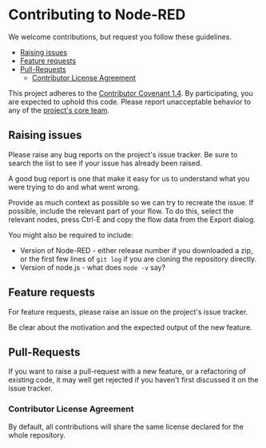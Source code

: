 # Contributing to Node-RED

We welcome contributions, but request you follow these guidelines.

 - [Raising issues](#raising-issues)
 - [Feature requests](#feature-requests)
 - [Pull-Requests](#pull-requests)
   - [Contributor License Agreement](#contributor-license-agreement)

This project adheres to the [Contributor Covenant 1.4](http://contributor-covenant.org/version/1/4/).
By participating, you are expected to uphold this code. Please report unacceptable
behavior to any of the [project's core team](https://github.com/orgs/node-red/teams/core).

## Raising issues

Please raise any bug reports on the project's issue tracker. Be sure to search the list to see if your issue has already been raised.

A good bug report is one that make it easy for us to understand what you were trying to do and what went wrong.

Provide as much context as possible so we can try to recreate the issue. If possible, include the relevant part of your flow. To do this, select the relevant nodes, press Ctrl-E and copy the flow data from the Export dialog.

You might also be required to include:

 - Version of Node-RED - either release number if you downloaded a zip, or the first few lines of `git log` if you are cloning the repository directly.
 - Version of node.js - what does `node -v` say?

## Feature requests

For feature requests, please raise an issue on the project's issue tracker.

Be clear about the motivation and the expected output of the new feature.

## Pull-Requests

If you want to raise a pull-request with a new feature, or a refactoring of existing code, it may well get rejected if you haven't first discussed it on the issue tracker.

### Contributor License Agreement

By default, all contributions will share the same license declared for the whole repository.
